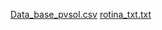 [Data_base_pvsol.csv](https://github.com/user-attachments/files/16122342/Data_base_pvsol.csv)
[rotina_txt.txt](https://github.com/user-attachments/files/16122341/rotina_txt.txt)
